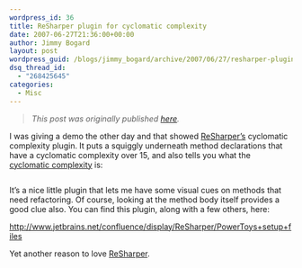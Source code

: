 ```yaml
---
wordpress_id: 36
title: ReSharper plugin for cyclomatic complexity
date: 2007-06-27T21:36:00+00:00
author: Jimmy Bogard
layout: post
wordpress_guid: /blogs/jimmy_bogard/archive/2007/06/27/resharper-plugin-for-cyclomatic-complexity.aspx
dsq_thread_id:
  - "268425645"
categories:
  - Misc
---
```

> _This post was originally published [here](http://grabbagoft.blogspot.com/2007/06/resharper-plugin-for-cyclomatic.html)._

I was giving a demo the other day and that showed [ReSharper&#8217;s](http://www.jetbrains.com/resharper/) cyclomatic complexity plugin. It puts a squiggly underneath method declarations that have a cyclomatic complexity over 15, and also tells you what the [cyclomatic complexity](http://www.ibm.com/developerworks/java/library/j-cq03316/) is: 

[<img style="cursor: pointer" alt="" src="http://bp3.blogger.com/_poAbnIVuAzE/RoLl_QcGc7I/AAAAAAAAABE/tbVysxOcX-c/s400/ReSharper+CC+plugin.JPG" border="0" />](http://bp3.blogger.com/_poAbnIVuAzE/RoLl_QcGc7I/AAAAAAAAABE/tbVysxOcX-c/s1600-h/ReSharper+CC+plugin.JPG) 

It&#8217;s a nice little plugin that lets me have some visual cues on methods that need refactoring. Of course, looking at the method body itself provides a good clue also. You can find this plugin, along with a few others, here:

<http://www.jetbrains.net/confluence/display/ReSharper/PowerToys+setup+files> 

Yet another reason to love [ReSharper](http://www.jetbrains.com/resharper/).